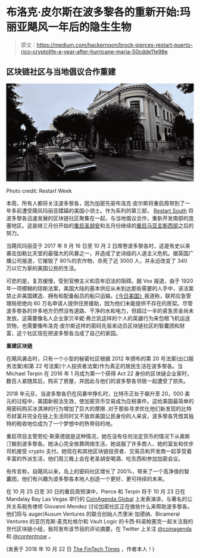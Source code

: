 # 布洛克·皮尔斯在波多黎各的重新开始:玛丽亚飓风一年后的隐生生物

> 原文：<https://medium.com/hackernoon/brock-pierces-restart-puerto-rico-cryptolife-a-year-after-hurricane-maria-50cdde11e98e>

## 区块链社区与当地倡议合作重建

![](img/8ca1195568ffeb1efb7bda54596f3f6a.png)

Photo credit: Restart Week

本周，所有人都将关注波多黎各，因为加密先驱布洛克·皮尔斯将重启周带到了一年多前遭受飓风玛丽亚蹂躏的美国小领土。作为系列的第三部， [Restart South](https://restartweek.org) 将波多黎各迅速发展的区块链社区聚集在一起，与当地倡议合作，重新开发南部的庞塞地区。这是继三月份开始的[重启圣胡安](https://restartweek.org/restart-san-juan/)和五月份继续的[重启马亚圭斯西部](https://restartweek.org/restart-west/)之后的努力。

当飓风玛丽亚于 2017 年 9 月 16 日至 10 月 2 日席卷波多黎各时，这是有史以来袭击加勒比天堂的最强大的风暴之一，并造成了史诗级的人道主义危机。据英国广播公司报道，它摧毁了 80%的农作物，杀死了近 3000 人，并永远改变了 340 万以它为家的美国公民的生活。

可悲的是，复苏缓慢，受到官僚主义和百年旧法的阻碍。据 Vox 报道，由于 1920 年一项模糊的琼斯法案，美国大陆的基本供应从未到达那些需要的人手中，该法案禁止非美国建造、拥有和配备船员的船只运输。[《今日美国》](https://www.usatoday.com/story/news/2018/09/30/after-hurricane-maria-puerto-ricos-recovery-has-been-uneven-and-slow/1418094002/)报道称，联邦应急管理局拒绝向 60 万名申请人提供住房援助，因为他们未能提供不存在的房契。尽管波多黎各的许多地方仍然没有道路、干净的水和电力，但超过一半的紧急资金尚未发放。这需要像名人企业家贝辛妮·弗兰凯这样的个人的英雄行为来包租飞机运送货物，也需要像布洛克·皮尔斯这样的密码先驱来动员区块链社区的智囊团和财富，这个社区现在把波多黎各当成了自己的家园。

**重建区块链**

在飓风袭击时，只有一个小型的秘密社区根据 2012 年颁布的第 20 号法案(出口服务法案)和第 22 号法案(个人投资者法案)作为真正的居民生活在波多黎各。当 Michael Terpin 在 2016 年 1 月成为第一个获得 Act 22 身份的区块链企业家时，数百人紧随其后，购买了房屋，并因此与他们的波多黎各邻居一起遭受了损失。

2018 年元旦，当波多黎各仍在风暴中挣扎时，比特币正处于飙升至 20，000 美元的过程中，美国新税法生效，使加密货币交易成为应税事件。这给美国最简单的用密码购买冰淇淋的行为增加了巨大的摩擦..对于那些寻求优化他们新发现的比特币财富并完全在链上生活同时又不放弃美国公民身份的人来说，波多黎各凭借其独特的税收地位成为了一个梦想中的热带目的地。

重启项目主管劳伦·斯莱德就是这种情况，她在没有任何法定货币的情况下从奥斯汀搬到波多黎各。她决心完全依靠网络生活，她说服了许多商人、她的室友和优步司机接受 crypto 支付。她现在和其他区块链投资者、交易员和开发商一起享受着丰富的外派生活，他们周三晚上会在老圣胡安喝酒、吃东西和参加加密会议。

有传言称，自飓风以来，岛上的密码社区增长了 200%，带来了一个高净值的智囊团，他们有兴趣为波多黎各本地人创造一个更好、更可持续的未来。

在 10 月 25 日至 30 日的重启周预演中，Pierce 和 Terpin 将于 10 月 23 日在 Mandalay Bay Las Vegas 举行的 [CoinAgenda Global](https://global.coinagenda.com/agenda) 上发表演讲，与著名的公共关系税务律师 Giovanni Mendez 讨论加密社区正在做些什么来帮助波多黎各。他们将与 auger/Ausum Ventures 的联合创始人杰里米·加德纳、Bicameral Ventures 的亚历克斯·麦克杜格尔和 Vault Logic 的卡西·科诺帕塞克一起关注我的世代区块链小组，我将发布该节目的评论摘要。在 Twitter 上关注 [@coinagenda](http://www.twitter.com/coinagenda) 和 [@contentnow](http://www.twitter.com/contentnow) 。

(发表于 2018 年 10 月 22 日 [The FinTech Times](http://thefintechtimes.com/brock-pierces-restart-puerto-rico/?fbclid=IwAR2pCaBcQwV5Z8z8_fVATOfaZYounmFHs9-2t91EoSkEDdnPGq3Bs6Zpzhc) ，作者本人！)